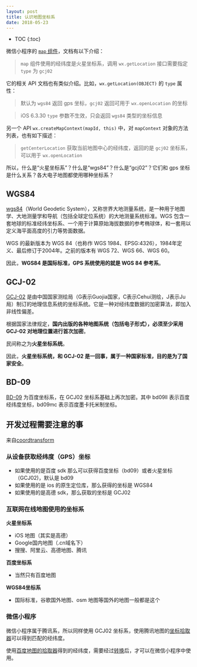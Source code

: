 ```yaml
---
layout: post
title: 认识地图坐标系
date: 2018-05-23
---
```


* TOC
{:toc}

微信小程序的 [`map` 组件][comp]，文档有以下介绍：

> `map` 组件使用的经纬度是火星坐标系，调用 `wx.getLocation` 接口需要指定 `type` 为 `gcj02`

它的相关 API 文档也有类似介绍。比如，`wx.getLocation(OBJECT)` 的 `type` 属性：

> 默认为 `wgs84` 返回 gps 坐标，`gcj02` 返回可用于 `wx.openLocation` 的坐标

> iOS 6.3.30 `type` 参数不生效，只会返回 `wgs84` 类型的坐标信息

另一个 API `wx.createMapContext(mapId, this)` 中，对 `mapContext` 对象的方法列表，也有如下描述：

> `getCenterLocation` 获取当前地图中心的经纬度，返回的是 `gcj02` 坐标系，可以用于 `wx.openLocation`

所以，什么是“火星坐标系”？什么是“wgs84”？什么是“gcj02”？它们和 gps 坐标是什么关系？各大电子地图都使用哪种坐标系？

## WGS84

[wgs84][wiki.wgs]（World Geodetic System），又称世界大地测量系统，是一种用于地图学、大地测量学和导航（包括全球定位系统）的大地测量系统标准。WGS 包含一套地球的标准经纬坐标系、一个用于计算原始海拔数据的参考椭球体，和一套用以定义海平面高度的引力等势面数据。

WGS 的最新版本为 WGS 84（也称作 WGS 1984、EPSG:4326），1984年定义、最后修订于2004年。之前的版本有 WGS 72、WGS 66、WGS 60。

因此，**WGS84 是国际标准，GPS 系统使用的就是 WGS 84 参考系**。

## GCJ-02

[GCJ-02][baidu.gcj02] 是由中国国家测绘局（G表示Guojia国家，C表示Cehui测绘，J表示Ju局）制订的地理信息系统的坐标系统。它是一种对经纬度数据的加密算法，即加入非线性偏差。

根据国家法律规定，**国内出版的各种地图系统（包括电子形式），必须至少采用 GCJ-02 对地理位置进行首次加密**。

民间称之为**火星坐标系统**。

因此，**火星坐标系统，和 GCJ-02 是一回事，属于一种国家标准，目的是为了国家安全**。

## BD-09

[BD-09][bd90] 为百度坐标系，在 GCJ02 坐标系基础上再次加密。其中 bd09ll 表示百度经纬度坐标，bd09mc 表示百度墨卡托米制坐标。

## 开发过程需要注意的事

来自[coordtransform][wandergis]

### 从设备获取经纬度（GPS）坐标

- 如果使用的是百度 sdk 那么可以获得百度坐标（bd09）或者火星坐标（GCJ02)，默认是 bd09
- 如果使用的是 ios 的原生定位库，那么获得的坐标是 WGS84
- 如果使用的是高德 sdk，那么获取的坐标是 GCJ02

### 互联网在线地图使用的坐标系

**火星坐标系**

- iOS 地图（其实是高德）
- Google国内地图（.cn域名下）
- 搜搜、阿里云、高德地图、腾讯

**百度坐标系**

- 当然只有百度地图

**WGS84坐标系**

- 国际标准，谷歌国外地图、osm 地图等国外的地图一般都是这个

### 微信小程序

微信小程序属于腾讯系，所以同样使用 GCJ02 坐标系，使用腾讯地图的[坐标拾取器][tool.qq]可以得到匹配的经纬度。

使用[百度地图的拾取器][tool.baidu]得到的经纬度，需要经过[转换][bd90]后，才可以在微信小程序中使用。

[comp]: https://developers.weixin.qq.com/miniprogram/dev/component/map.html#map
[api]: https://developers.weixin.qq.com/miniprogram/dev/api/location.html#wxopenlocationobject
[api.map]: https://developers.weixin.qq.com/miniprogram/dev/api/api-map.html#wxcreatemapcontextmapid
[wiki.wgs]: https://zh.wikipedia.org/wiki/%E4%B8%96%E7%95%8C%E5%A4%A7%E5%9C%B0%E6%B5%8B%E9%87%8F%E7%B3%BB%E7%BB%9F
[baidu.gcj02]: https://baike.baidu.com/item/GCJ-02
[bd90]: http://lbsyun.baidu.com/index.php?title=coordinate
[wandergis]: https://github.com/wandergis/coordtransform
[tool.baidu]: http://api.map.baidu.com/lbsapi/getpoint/index.html
[tool.qq]: http://lbs.qq.com/tool/getpoint/index.html
